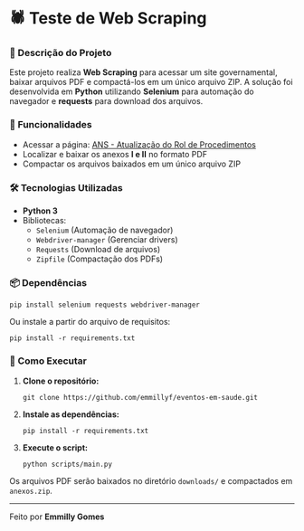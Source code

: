 <!DOCTYPE html>
<html lang="pt">
<head>
    <meta charset="UTF-8">
    <meta name="viewport" content="width=device-width, initial-scale=1.0">
    <meta name="description" content="Projeto de Web Scraping para baixar e compactar PDFs de um site governamental.">
</head>
<body>
    <h1>🕷️ Teste de Web Scraping</h1>
    
   <h3>📌 Descrição do Projeto</h3>
 <p>Este projeto realiza <strong>Web Scraping</strong> para acessar um site governamental, baixar arquivos PDF e compactá-los em um único arquivo ZIP. A solução foi desenvolvida em <strong>Python</strong> utilizando <strong>Selenium</strong> para automação do navegador e <strong>requests</strong> para download dos arquivos.</p>
    
   <h3>🚀 Funcionalidades</h3>
<ul>
<li>Acessar a página: <a href="https://www.gov.br/ans/pt-br/acesso-a-informacao/participacao-da-sociedade/atualizacao-do-rol-de-procedimentos" target="_blank">ANS - Atualização
        do Rol de Procedimentos</a></li>
   <li>Localizar e baixar os anexos <strong>I e II</strong> no formato PDF</li>
   <li>Compactar os arquivos baixados em um único arquivo ZIP</li>
</ul>

<h3>🛠️ Tecnologias Utilizadas</h3>
<ul>
<li><strong>Python 3</strong></li>        
<li>Bibliotecas:
            <ul>
                <li><code>Selenium</code> (Automação de navegador)</li>
                <li><code>Webdriver-manager</code> (Gerenciar drivers) 
                <li><code>Requests</code> (Download de arquivos)</li>
                <li><code>Zipfile</code> (Compactação dos PDFs)</li>
            </ul>
        </li>
</ul>
<h3>📦 Dependências</h3>
<pre><code>pip install selenium requests webdriver-manager</code></pre>
<p>Ou instale a partir do arquivo de requisitos:</p>
<pre><code>pip install -r requirements.txt</code></pre>

<h3>📖 Como Executar</h3>
    <ol>
        <li><strong>Clone o repositório:</strong></li>
      <pre><code>git clone https://github.com/emmillyf/eventos-em-saude.git
</code></pre>
        <li><strong>Instale as dependências:</strong></li>
        <pre><code>pip install -r requirements.txt</code></pre>
        <li><strong>Execute o script:</strong></li>
        <pre><code>python scripts/main.py</code></pre>
    </ol>
    <p>Os arquivos PDF serão baixados no diretório <code>downloads/</code> e compactados em <code>anexos.zip</code>.</p>

 <hr>
<p>Feito por <strong>Emmilly Gomes</strong></p>
</body>
</html>
